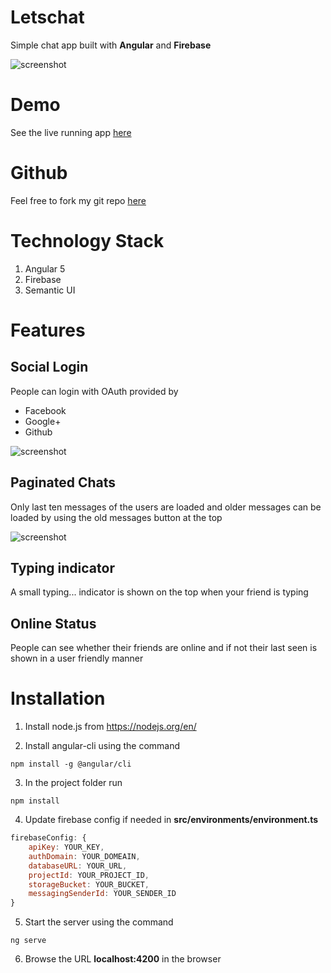 # Letschat #

Simple chat app built with __Angular__ and __Firebase__

![screenshot](https://firebasestorage.googleapis.com/v0/b/portfolio-os-187bc.appspot.com/o/projects%2Fletschat%2Flanding_page.jpg?alt=media&token=b7c9a47b-6e9f-41ac-a2bd-290f789b1a4b)

# Demo #

See the live running app [here](http://ameerthehacker.github.io/letschat/)

# Github  #

Feel free to fork my git repo [here](https://github.com/ameerthehacker/letschat)

# Technology Stack

1. Angular 5
2. Firebase
3. Semantic UI

# Features #

## Social Login ##

People can login with OAuth provided by

* Facebook
* Google+
* Github

![screenshot](https://firebasestorage.googleapis.com/v0/b/portfolio-os-187bc.appspot.com/o/projects%2Fletschat%2Flogin_page.png?alt=media&token=588f118a-9b6d-4e1a-ae98-fb820c1f4e8b)

## Paginated Chats ##

Only last ten messages of the users are loaded and older messages can be loaded by using the old messages button at the top

![screenshot](https://firebasestorage.googleapis.com/v0/b/portfolio-os-187bc.appspot.com/o/projects%2Fletschat%2Fpagination.png?alt=media&token=5b1f4c64-81e3-4203-9879-ffb42d62bdb3)

## Typing indicator ##

A small typing... indicator is shown on the top when your friend is typing

## Online Status ##

People can see whether their friends are online and if not their last seen is shown in a user friendly manner

# Installation #

1. Install node.js from https://nodejs.org/en/

2. Install angular-cli using the command

```
npm install -g @angular/cli
```

3. In the project folder run

```
npm install
```

4. Update firebase config if needed in __src/environments/environment.ts__

```javascript
firebaseConfig: {
    apiKey: YOUR_KEY,
    authDomain: YOUR_DOMEAIN,
    databaseURL: YOUR_URL,
    projectId: YOUR_PROJECT_ID,
    storageBucket: YOUR_BUCKET,
    messagingSenderId: YOUR_SENDER_ID
}
```


5. Start the server using the command

```
ng serve
```

6. Browse the URL __localhost:4200__ in the browser